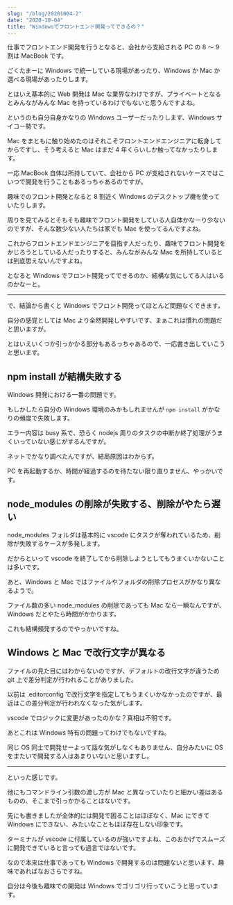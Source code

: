 ```yaml
---
slug: "/blog/20201004-2"
date: "2020-10-04"
title: "Windowsでフロントエンド開発ってできるの？"
---
```


仕事でフロントエンド開発を行うとなると、会社から支給される PC の 8 ～ 9 割は MacBook です。

ごくたまーに Windows で統一している現場があったり、Windows か Mac か選べる現場があったりします。

とはいえ基本的に Web 開発は Mac な業界なわけですが、プライベートとなるとみんながみんな Mac を持っているわけでもないと思うんですよね。

というのも自分自身かなりの Windows ユーザーだったりします、Windows サイコー勢です。

Mac をまともに触り始めたのはそれこそフロントエンドエンジニアに転身してからですし、そう考えると Mac はまだ 4 年くらいしか触ってなかったりします。

一応 MacBook 自体は所持していて、会社から PC が支給されないケースではこいつで開発を行うこともあるっちゃあるのですが。

趣味でのフロント開発となると 8 割近く Windows のデスクトップ機を使っていたりします。

周りを見てみるとそもそも趣味でフロント開発をしている人自体かなーり少ないのですが、そんな数少ない人たちは家でも Mac を使ってるんですよね。

これからフロントエンドエンジニアを目指す人だったり、趣味でフロント開発をかじろうとしている人だったりすると、みんながみんな Mac を所持しているとは到底思えないんですよね。

となると Windows でフロント開発ってできるのか、結構な気にしてる人はいるのかなーと。

---

で、結論から書くと Windows でフロント開発ってほとんど問題なくできます。

自分の感覚としては Mac より全然開発しやすいです、まぁこれは慣れの問題だと思いますが。

とはいえいくつか引っかかる部分もあるっちゃあるので、一応書き出していこうと思います。

## npm install が結構失敗する

Windows 開発における一番の問題です。

もしかしたら自分の Windows 環境のみかもしれませんが `npm install` がかなりの頻度で失敗します。

エラー内容は busy 系で、恐らく nodejs 周りのタスクの中断か終了処理がうまくいっていない感じがするんですが。

ネットでかなり調べたんですが、結局原因はわからず。

PC を再起動するか、時間が経過するのを待たない限り直りません、やっかいです。

## node_modules の削除が失敗する、削除がやたら遅い

node_modules フォルダは基本的に vscode にタスクが奪われているため、削除が失敗するケースが多発します。

だからといって vscode を終了してから削除しようとしてもうまくいかないことは多いです。

あと、Windows と Mac ではファイルやフォルダの削除プロセスがかなり異なるようで。

ファイル数の多い node_modules の削除であっても Mac なら一瞬なんですが、Windows だとやたら時間がかかります。

これも結構頻発するのでやっかいですね。

## Windows と Mac で改行文字が異なる

ファイルの見た目にはわからないのですが、デフォルトの改行文字が違うため git 上で差分判定が行われることがありました。

以前は .editorconfig で改行文字を指定してもうまくいかなかったのですが、最近はこの差分判定が行われなくなった気がします。

vscode でロジックに変更があったのかな？真相は不明です。

あとこれは Windows 特有の問題ってわけでもないですね。

同じ OS 同士で開発せーよって話な気がしなくもありません、自分みたいに OS をまたいで開発する人はあまりいないと思いますし。

---

といった感じです。

他にもコマンドライン引数の渡し方が Mac と異なっていたりと細かい差はあるものの、そこまで引っかかることはないです。

先にも書きましたが全体的には開発で困ることはほぼなく、Mac にできて Windows にできない、みたいなこともほぼ存在しない印象です。

ターミナルが vscode に付属しているのが強いですよね、このおかげでスムーズに開発できていると言っても過言ではないです。

なので本来は仕事であっても Windows で開発するのは問題ないと思います、趣味であればなおさらですね。

自分は今後も趣味での開発は Windows でゴリゴリ行っていこうと思っています。
